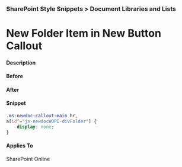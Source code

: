 ### SharePoint Style Snippets > Document Libraries and Lists
# New Folder Item in New Button Callout
#### Description
#### Before
#### After
#### Snippet
```css
.ms-newdoc-callout-main hr,
a[id^="js-newdocWOPI-divFolder"] {
	display: none;
}
```

#### Applies To
SharePoint Online